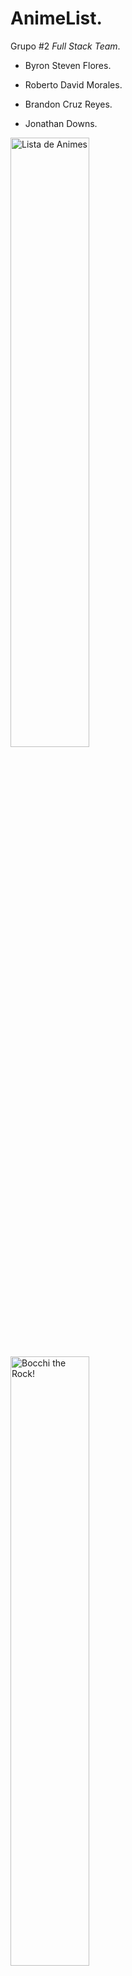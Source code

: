 # AnimeList.

Grupo #2 *Full Stack Team*.

- Byron Steven Flores.

- Roberto David Morales.

- Brandon Cruz Reyes.

- Jonathan Downs.

<img src="https://github.com/davld7/AnimeList/blob/master/screenshots/list.jpg?raw=true" alt="Lista de Animes" width="50%" />

<img src="https://github.com/davld7/AnimeList/blob/master/screenshots/btr.jpg?raw=true" alt="Bocchi the Rock!" width="50%" />

<img src="https://github.com/davld7/AnimeList/blob/master/screenshots/aot.jpg?raw=true" alt="Attack on Titan" width="50%" />
